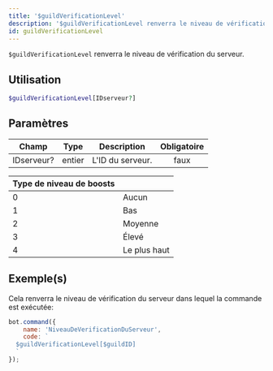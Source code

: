 ```yaml
---
title: '$guildVerificationLevel'
description: '$guildVerificationLevel renverra le niveau de vérification du serveur.'
id: guildVerificationLevel
---
```


`$guildVerificationLevel` renverra le niveau de vérification du serveur.

## Utilisation

```php
$guildVerificationLevel[IDserveur?]
```

## Paramètres

| Champ      | Type   | Description      | Obligatoire |
| ---------- | ------ | ---------------- |:-----------:|
| IDserveur? | entier | L'ID du serveur. |    faux     |

| Type de niveau de boosts |              |
| ------------------------ | ------------ |
| 0                        | Aucun        |
| 1                        | Bas          |
| 2                        | Moyenne      |
| 3                        | Élevé        |
| 4                        | Le plus haut |

## Exemple(s)

Cela renverra le niveau de vérification du serveur dans lequel la commande est exécutée:

```javascript
bot.command({
    name: 'NiveauDeVerificationDuServeur',
    code: `
  $guildVerificationLevel[$guildID]
  `
});
```
